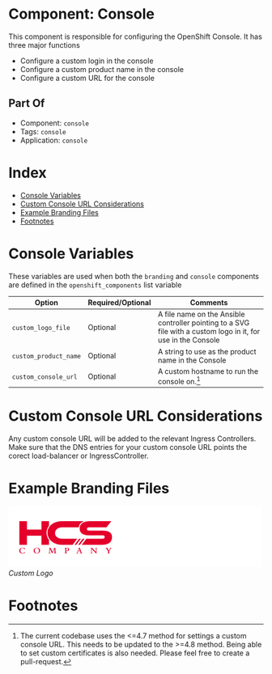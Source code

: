 # Component: Console

This component is responsible for configuring the OpenShift Console. It has three major functions
- Configure a custom login in the console
- Configure a custom product name in the console
- Configure a custom URL for the console

## Part Of
- Component: `console`
- Tags: `console`
- Application: `console`

# Index

<!-- vim-markdown-toc GFM -->

* [Console Variables](#console-variables)
* [Custom Console URL Considerations](#custom-console-url-considerations)
* [Example Branding Files](#example-branding-files)
* [Footnotes](#footnotes)

<!-- vim-markdown-toc -->

# Console Variables 

These variables are used when both the `branding` and `console` components are
defined in the `openshift_components` list variable

| Option | Required/Optional | Comments |
|--------|-------------------|----------|
| `custom_logo_file` | Optional | A file name on the Ansible controller pointing to a SVG file with a custom logo in it, for use in the Console |
| `custom_product_name` | Optional | A string to use as the product name in the Console |
| `custom_console_url` | Optional | A custom hostname to run the console on.[^updateneeded] |

# Custom Console URL Considerations

Any custom console URL will be added to the relevant Ingress Controllers. Make
sure that the DNS entries for your custom console URL points the corect
load-balancer or IngressController.

# Example Branding Files
![Custom Logo](../../roles/openshift_config_gitops/files/hcs-ocp-logo.svg "Custom Logo")*Custom Logo*

# Footnotes
[^updateneeded]: The current codebase uses the <=4.7 method for settings a
  custom console URL. This needs to be updated to the >=4.8 method. Being able
  to set custom certificates is also needed. Please feel free to create a
  pull-request.

